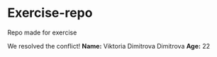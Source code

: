 # Еxercise-repo
Repo made for exercise

We resolved the conflict!  **Name:** Viktoria Dimitrova Dimitrova  **Age:** 22

